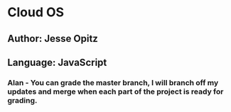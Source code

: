 # Cloud OS
## Author: Jesse Opitz
## Language: JavaScript

### Alan - You can grade the master branch, I will branch off my updates and merge when each part of the project is ready for grading.